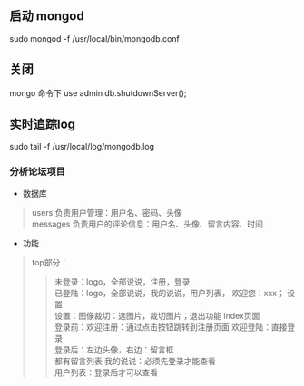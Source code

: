 ## 启动 mongod
sudo mongod -f /usr/local/bin/mongodb.conf
## 关闭 
mongo 命令下
use admin
db.shutdownServer();

## 实时追踪log
sudo tail -f /usr/local/log/mongodb.log

### 分析论坛项目
 - 数据库
 > users 负责用户管理：用户名、密码、头像  
 > messages 负责用户的评论信息：用户名、头像、留言内容、时间  
 - 功能
 > top部分：
   >> 未登录：logo，全部说说，注册，登录  
   >> 已登陆：logo，全部说说，我的说说，用户列表，  欢迎您：xxx； 设置  
   >> 设置：图像裁切：选图片，裁切图片；退出功能
 >index页面  
   >>登录前：欢迎注册：通过点击按钮跳转到注册页面   欢迎登陆：直接登录  
   >>登录后：左边头像，右边：留言框  
   >>都有留言列表
 >> 我的说说：必须先登录才能查看  
 >> 用户列表：登录后才可以查看